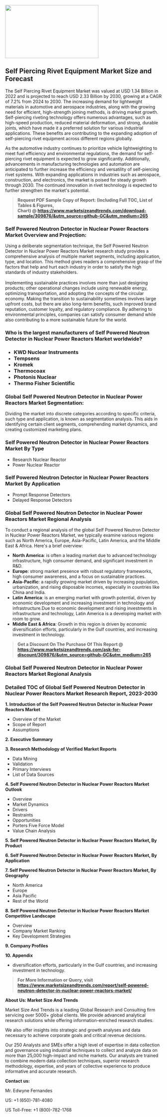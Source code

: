 <p><img class="alignnone size-medium wp-image-20088" src="https://ffe5etoiles.com/wp-content/uploads/2024/12/MST1-300x171.png" alt="" width="300" height="171" /></p><h2>Self Piercing Rivet Equipment Market Size and Forecast</h2><p>The Self Piercing Rivet Equipment Market was valued at USD 1.34 Billion in 2022 and is projected to reach USD 2.33 Billion by 2030, growing at a CAGR of 7.2% from 2024 to 2030. The increasing demand for lightweight materials in automotive and aerospace industries, along with the growing need for efficient, high-strength joining methods, is driving market growth. Self-piercing riveting technology offers numerous advantages, such as high-speed production, reduced material deformation, and strong, durable joints, which have made it a preferred solution for various industrial applications. These benefits are contributing to the expanding adoption of self-piercing rivet equipment across different regions globally.</p><p>As the automotive industry continues to prioritize vehicle lightweighting to meet fuel efficiency and environmental regulations, the demand for self-piercing rivet equipment is expected to grow significantly. Additionally, advancements in manufacturing technologies and automation are anticipated to further increase the efficiency and versatility of self-piercing rivet systems. With expanding applications in industries such as aerospace, construction, and electronics, the market is poised for steady growth through 2030. The continued innovation in rivet technology is expected to further strengthen the market's potential.</p></p><blockquote id="" class=""><strong>Request PDF Sample Copy of Report: (Including Full TOC, List of Tables &amp; Figures, Chart)&nbsp;@&nbsp;<strong><a href="https://www.marketsizeandtrends.com/download-sample/309876/&utm_source=github-GC&utm_medium=265" target="_blank">https://www.marketsizeandtrends.com/download-sample/309876/&utm_source=github-GC&utm_medium=265</a></strong></strong></blockquote><h3 id="" class="">Self Powered Neutron Detector in Nuclear Power Reactors Market&nbsp;Overview and Projection:</h3><p id="" class="">Using a deliberate segmentation technique, the Self Powered Neutron Detector in Nuclear Power Reactors Market research study provides a comprehensive analysis of multiple market segments, including application, type, and location. This method gives readers a comprehensive grasp of the factors that help and hurt each industry in order to satisfy the high standards of industry stakeholders. <br /> <br />Implementing sustainable practices involves more than just designing products; other operational changes include using renewable energy, optimizing transportation, and adopting the concepts of the circular economy. Making the transition to sustainability sometimes involves large upfront costs, but there are also long-term benefits, such improved brand reputation, customer loyalty, and regulatory compliance. By adhering to environmental principles, companies can satisfy consumer demand while also contributing to a more sustainable future for the world.</p><h3 id="" class="">Who is the largest manufacturers of&nbsp;Self Powered Neutron Detector in Nuclear Power Reactors Market worldwide?</h3><h3 class=""><p><ul><li>KWD Nuclear Instruments </li><li> Tempsens </li><li> Kromek </li><li> Thermocoax </li><li> Photonis Nuclear </li><li> Thermo Fisher Scientific</li></ul></p></h3><h3 id="" class="">Global&nbsp;Self Powered Neutron Detector in Nuclear Power Reactors Market Segmentation:</h3><p id="" class="">Dividing the market into discrete categories according to specific criteria, such type and application, is known as segmentation analysis. This aids in identifying certain client segments, comprehending market dynamics, and creating customized marketing plans.</p><h3 id="" class="">Self Powered Neutron Detector in Nuclear Power Reactors Market&nbsp;By Type</h3><p><p><ul><li>Research Nuclear Reactor</li><li> Power Nuclear Reactor</p></li></ul></p></p><h3 id="" class="">Self Powered Neutron Detector in Nuclear Power Reactors Market&nbsp;By Application</h3><p class=""><p><ul><li>Prompt Response Detectors</li><li> Delayed Response Detectors</li></ul></p></p><h3 id="" class="">Global Self Powered Neutron Detector in Nuclear Power Reactors Market Regional Analysis</h3><p id="" class="">To conduct a regional analysis of the global Self Powered Neutron Detector in Nuclear Power Reactors Market, we typically examine various regions such as North America, Europe, Asia-Pacific, Latin America, and the Middle East &amp; Africa. Here's a brief overview:</p><ul><li><strong>North America</strong>: is often a leading market due to advanced technology infrastructure, high consumer demand, and significant investment in R&amp;D.</li><li><strong>Europe</strong>: strong market presence with robust regulatory frameworks, high consumer awareness, and a focus on sustainable practices.</li><li><strong>Asia-Pacific</strong>: a rapidly growing market driven by increasing population, urbanization, and rising disposable incomes, especially in countries like China and India.</li><li><strong>Latin America</strong>: is an emerging market with growth potential, driven by economic development and increasing investment in technology and infrastructure.Due to economic development and rising investments in infrastructure and technology, Latin America is a developing market with room to grow.</li><li><strong>Middle East &amp; Africa</strong>: Growth in this region is driven by economic diversification efforts, particularly in the Gulf countries, and increasing investment in technology.</li></ul><blockquote id="" class=""><strong>Get a Discount On The Purchase Of This Report @ <strong><a href="https://www.marketsizeandtrends.com/ask-for-discount/309876/&utm_source=github-GC&utm_medium=265" target="_blank">https://www.marketsizeandtrends.com/ask-for-discount/309876/&utm_source=github-GC&utm_medium=265</a></strong></strong></blockquote><h3 id="" class="">Global Self Powered Neutron Detector in Nuclear Power Reactors Market Regional Analysis</h3><h3 id="" class="">Detailed TOC of Global Self Powered Neutron Detector in Nuclear Power Reactors Market Research Report, 2023-2030</h3><p id="" class=""><strong>1. Introduction of the Self Powered Neutron Detector in Nuclear Power Reactors Market</strong></p><ul><li>Overview of the Market</li><li>Scope of Report</li><li>Assumptions</li></ul><p id="" class=""><strong>2. Executive Summary</strong></p><p id="" class=""><strong>3. Research Methodology of Verified Market Reports</strong></p><ul><li>Data Mining</li><li>Validation</li><li>Primary Interviews</li><li>List of Data Sources</li></ul><p id="" class=""><strong>4. Self Powered Neutron Detector in Nuclear Power Reactors Market Outlook</strong></p><ul><li>Overview</li><li>Market Dynamics</li><li>Drivers</li><li>Restraints</li><li>Opportunities</li><li>Porters Five Force Model</li><li>Value Chain Analysis</li></ul><p id="" class=""><strong>5. Self Powered Neutron Detector in Nuclear Power Reactors Market, By Product</strong></p><p id="" class=""><strong>6. Self Powered Neutron Detector in Nuclear Power Reactors Market, By Application</strong></p><p id="" class=""><strong>7. Self Powered Neutron Detector in Nuclear Power Reactors Market, By Geography</strong></p><ul><li>North America</li><li>Europe</li><li>Asia Pacific</li><li>Rest of the World</li></ul><p id="" class=""><strong>8. Self Powered Neutron Detector in Nuclear Power Reactors Market Competitive Landscape</strong></p><ul><li>Overview</li><li>Company Market Ranking</li><li>Key Development Strategies</li></ul><p id="" class=""><strong>9. Company Profiles</strong></p><p id="" class=""><strong>10. Appendix</strong></p><ul><li>diversification efforts, particularly in the Gulf countries, and increasing investment in technology.</li></ul><blockquote id="" class=""><strong>For More Information or Query, visit <strong><strong><a href="https://www.marketsizeandtrends.com/report/self-powered-neutron-detector-in-nuclear-power-reactors-market/" target="_blank">https://www.marketsizeandtrends.com/report/self-powered-neutron-detector-in-nuclear-power-reactors-market/</a></strong></strong></strong></blockquote><p id="" class=""><strong>About Us: Market Size And Trends</strong></p><p id="" class="">Market Size And Trends is a leading Global Research and Consulting firm servicing over 5000+ global clients. We provide advanced analytical research solutions while offering information-enriched research studies.</p><p id="" class="">We also offer insights into strategic and growth analyses and data necessary to achieve corporate goals and critical revenue decisions.</p><p id="" class="">Our 250 Analysts and SMEs offer a high level of expertise in data collection and governance using industrial techniques to collect and analyze data on more than 25,000 high-impact and niche markets. Our analysts are trained to combine modern data collection techniques, superior research methodology, expertise, and years of collective experience to produce informative and accurate research.</p><p id="" class=""><strong>Contact us:</strong></p><p id="" class="">Mr. Edwyne Fernandes</p><p id="" class="">US: +1 (650)-781-4080</p><p id="" class="">US Toll-Free: +1 (800)-782-1768</p>
